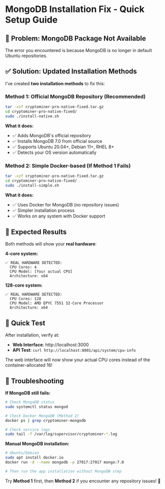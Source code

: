 # MongoDB Installation Fix - Quick Setup Guide

## 🔧 Problem: MongoDB Package Not Available

The error you encountered is because MongoDB is no longer in default Ubuntu repositories.

## ✅ Solution: Updated Installation Methods

I've created **two installation methods** to fix this:

### Method 1: Official MongoDB Repository (Recommended)
```bash
tar -xzf cryptominer-pro-native-fixed.tar.gz
cd cryptominer-pro-native-fixed/
sudo ./install-native.sh
```

**What it does:**
- ✅ Adds MongoDB's official repository
- ✅ Installs MongoDB 7.0 from official source
- ✅ Supports Ubuntu 20.04+, Debian 11+, RHEL 8+
- ✅ Detects your OS version automatically

### Method 2: Simple Docker-based (If Method 1 Fails)
```bash
tar -xzf cryptominer-pro-native-fixed.tar.gz
cd cryptominer-pro-native-fixed/
sudo ./install-simple.sh
```

**What it does:**
- ✅ Uses Docker for MongoDB (no repository issues)
- ✅ Simpler installation process
- ✅ Works on any system with Docker support

## 🎯 Expected Results

Both methods will show your **real hardware**:

**4-core system:**
```
✅ REAL HARDWARE DETECTED:
  CPU Cores: 4
  CPU Model: [Your actual CPU]
  Architecture: x64
```

**128-core system:**
```
✅ REAL HARDWARE DETECTED:
  CPU Cores: 128
  CPU Model: AMD EPYC 7551 32-Core Processor
  Architecture: x64
```

## 🚀 Quick Test

After installation, verify at:
- **Web Interface**: http://localhost:3000 
- **API Test**: `curl http://localhost:8001/api/system/cpu-info`

The web interface will now show your actual CPU cores instead of the container-allocated 16!

## 🔧 Troubleshooting

**If MongoDB still fails:**
```bash
# Check MongoDB status
sudo systemctl status mongod

# Check Docker MongoDB (Method 2)
docker ps | grep cryptominer-mongodb

# Check service logs
sudo tail -f /var/log/supervisor/cryptominer-*.log
```

**Manual MongoDB installation:**
```bash
# Ubuntu/Debian
sudo apt install docker.io
docker run -d --name mongodb -p 27017:27017 mongo:7.0

# Then run the app installation without MongoDB step
```

Try **Method 1** first, then **Method 2** if you encounter any repository issues! 🎉